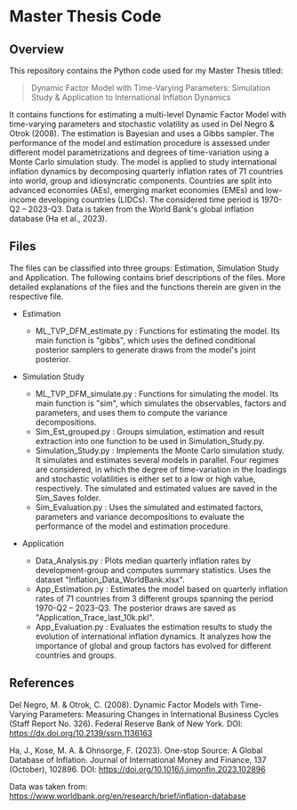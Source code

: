 # Master Thesis Code

## Overview

This repository contains the Python code used for my Master Thesis titled: 

> Dynamic Factor Model with Time-Varying Parameters: 
> Simulation Study & Application to International Inflation Dynamics

It contains functions for estimating a multi-level Dynamic Factor Model with time-varying parameters and stochastic volatility as used in Del Negro & Otrok (2008).
The estimation is Bayesian and uses a Gibbs sampler. The performance of the model and estimation procedure is assessed under different model parametrizations and 
degrees of time-variation using a Monte Carlo simulation study. The model is applied to study international inflation dynamics by decomposing quarterly inflation 
rates of 71 countries into world, group and idiosyncratic components. Countries are split into advanced economies (AEs), emerging market economies (EMEs) and 
low-income developing countries (LIDCs). The considered time period is 1970-Q2 – 2023-Q3. Data is taken from the World Bank's global inflation database (Ha et al., 2023).

## Files

The files can be classified into three groups: Estimation, Simulation Study and Application. The following contains brief descriptions of the files. More detailed explanations of the files and the functions therein are given in the respective file.

* Estimation

    * ML_TVP_DFM_estimate.py : Functions for estimating the model. Its main function is "gibbs", which uses the defined conditional posterior samplers to generate draws from 
    the model's joint posterior.

* Simulation Study

    * ML_TVP_DFM_simulate.py : Functions for simulating the model. Its main function is "sim", which simulates the observables, factors and parameters, and uses them to compute the variance decompositions.
    * Sim_Est_grouped.py     : Groups simulation, estimation and result extraction into one function to be used in Simulation_Study.py.
    * Simulation_Study.py    : Implements the Monte Carlo simulation study. It simulates and estimates several models in parallel. Four regimes are considered, in which the degree of time-variation in the 
    loadings and stochastic volatilities is either set to a low or high value, respectively. The simulated and estimated values are saved in the Sim_Saves folder.
    * Sim_Evaluation.py      : Uses the simulated and estimated factors, parameters and variance decompositions to evaluate the performance of the model and estimation procedure.

* Application

    * Data_Analysis.py       : Plots median quarterly inflation rates by development-group and computes summary statistics. Uses the dataset "Inflation_Data_WorldBank.xlsx".
    * App_Estimation.py      : Estimates the model based on quarterly inflation rates of 71 countries from 3 different groups spanning the period 1970-Q2 – 2023-Q3. The posterior draws are saved as "Application_Trace_last_10k.pkl".
    * App_Evaluation.py      : Evaluates the estimation results to study the evolution of international inflation dynamics. It analyzes how the importance of global and group factors has evolved for different countries and groups.

## References

Del Negro, M. & Otrok, C. (2008). Dynamic Factor Models with Time-Varying 
Parameters: Measuring Changes in International Business Cycles (Staff Report 
No. 326). Federal Reserve Bank of New York. 
DOI: https://dx.doi.org/10.2139/ssrn.1136163

Ha, J., Kose, M. A. & Ohnsorge, F. (2023). One-stop Source: A Global Database 
of Inflation. Journal of International Money and Finance, 137 (October), 102896.
DOI: https://doi.org/10.1016/j.jimonfin.2023.102896

Data was taken from: https://www.worldbank.org/en/research/brief/inflation-database